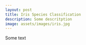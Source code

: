 ```yaml
---
layout: post
title: Iris Species Classification
description: Some descritption
image: assets/images/iris.jpg
---
```


Some text
